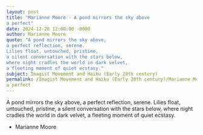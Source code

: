 ```yaml
---
layout: post
title: "Marianne Moore - A pond mirrors the sky above
a perfect"
date: 2024-12-28 12:00:00 -0000
author: Marianne Moore
quote: "A pond mirrors the sky above,
a perfect reflection, serene.
Lilies float, untouched, pristine,
a silent conversation with the stars below,
where night cradles the world in dark velvet,
a fleeting moment of quiet ecstasy."
subject: Imagist Movement and Haiku (Early 20th century)
permalink: /Imagist Movement and Haiku (Early 20th century)/Marianne Moore/Marianne Moore - A pond mirrors the sky above
a perfect
---
```


A pond mirrors the sky above,
a perfect reflection, serene.
Lilies float, untouched, pristine,
a silent conversation with the stars below,
where night cradles the world in dark velvet,
a fleeting moment of quiet ecstasy.

- Marianne Moore
